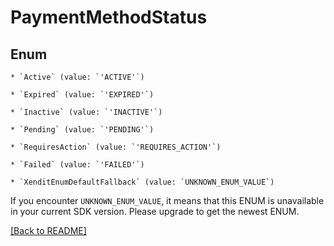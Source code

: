 # PaymentMethodStatus




## Enum


    * `Active` (value: `'ACTIVE'`)

    * `Expired` (value: `'EXPIRED'`)

    * `Inactive` (value: `'INACTIVE'`)

    * `Pending` (value: `'PENDING'`)

    * `RequiresAction` (value: `'REQUIRES_ACTION'`)

    * `Failed` (value: `'FAILED'`)

    * `XenditEnumDefaultFallback` (value: `UNKNOWN_ENUM_VALUE`)

If you encounter `UNKNOWN_ENUM_VALUE`, it means that this ENUM is unavailable in your current SDK version. Please upgrade to get the newest ENUM.


[[Back to README]](../../README.md)